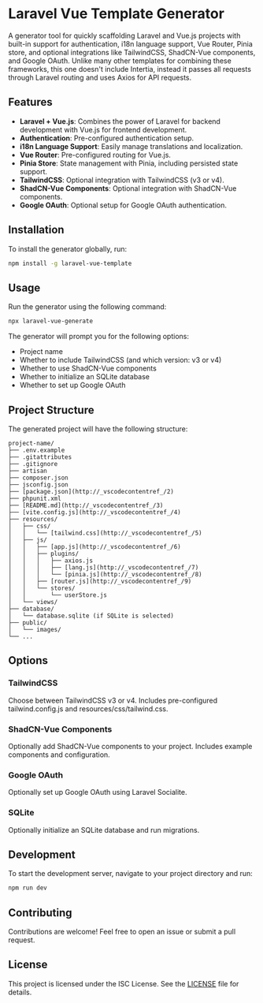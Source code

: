 # Laravel Vue Template Generator

A generator tool for quickly scaffolding Laravel and Vue.js projects with built-in support for authentication, i18n language support, Vue Router, Pinia store, and optional integrations like TailwindCSS, ShadCN-Vue components, and Google OAuth.
Unlike many other templates for combining these frameworks, this one doesn't include Intertia, instead it passes all requests through Laravel routing and uses Axios for API requests.

## Features

- **Laravel + Vue.js**: Combines the power of Laravel for backend development with Vue.js for frontend development.
- **Authentication**: Pre-configured authentication setup.
- **i18n Language Support**: Easily manage translations and localization.
- **Vue Router**: Pre-configured routing for Vue.js.
- **Pinia Store**: State management with Pinia, including persisted state support.
- **TailwindCSS**: Optional integration with TailwindCSS (v3 or v4).
- **ShadCN-Vue Components**: Optional integration with ShadCN-Vue components.
- **Google OAuth**: Optional setup for Google OAuth authentication.

## Installation

To install the generator globally, run:

```bash
npm install -g laravel-vue-template
```

## Usage
Run the generator using the following command:

```bash
npx laravel-vue-generate
```

The generator will prompt you for the following options:

- Project name
- Whether to include TailwindCSS (and which version: v3 or v4)
- Whether to use ShadCN-Vue components
- Whether to initialize an SQLite database
- Whether to set up Google OAuth

## Project Structure

The generated project will have the following structure:

```
project-name/
├── .env.example
├── .gitattributes
├── .gitignore
├── artisan
├── composer.json
├── jsconfig.json
├── [package.json](http://_vscodecontentref_/2)
├── phpunit.xml
├── [README.md](http://_vscodecontentref_/3)
├── [vite.config.js](http://_vscodecontentref_/4)
├── resources/
│   ├── css/
│   │   └── [tailwind.css](http://_vscodecontentref_/5)
│   ├── js/
│   │   ├── [app.js](http://_vscodecontentref_/6)
│   │   ├── plugins/
│   │   │   ├── axios.js
│   │   │   ├── [lang.js](http://_vscodecontentref_/7)
│   │   │   └── [pinia.js](http://_vscodecontentref_/8)
│   │   ├── [router.js](http://_vscodecontentref_/9)
│   │   └── stores/
│   │       └── userStore.js
│   └── views/
├── database/
│   └── database.sqlite (if SQLite is selected)
├── public/
│   └── images/
└── ...
```

## Options

### TailwindCSS
Choose between TailwindCSS v3 or v4.
Includes pre-configured tailwind.config.js and resources/css/tailwind.css.

### ShadCN-Vue Components
Optionally add ShadCN-Vue components to your project.
Includes example components and configuration.

### Google OAuth
Optionally set up Google OAuth using Laravel Socialite.

### SQLite
Optionally initialize an SQLite database and run migrations.

## Development
To start the development server, navigate to your project directory and run:

```bash
npm run dev
```

## Contributing
Contributions are welcome! Feel free to open an issue or submit a pull request.

## License
This project is licensed under the ISC License. See the [LICENSE](./LICENSE) file for details.